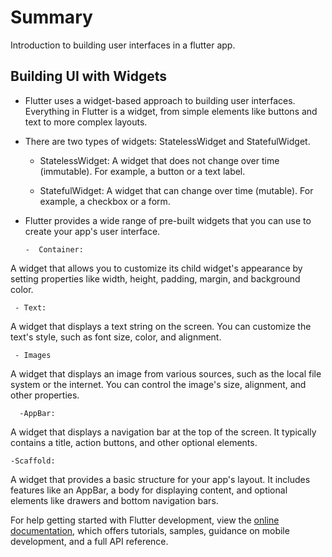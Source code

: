 # Summary

Introduction to building user interfaces in a flutter app.

## Building UI with Widgets

- Flutter uses a widget-based approach to building user interfaces. Everything in Flutter is a widget, from simple elements like buttons and text to more complex layouts.
  
- There are two types of widgets: StatelessWidget and StatefulWidget.
  
  - StatelessWidget: A widget that does not change over time (immutable). For example, a button or a text label.

  - StatefulWidget: A widget that can change over time (mutable). For example, a checkbox or a form.
 
- Flutter provides a wide range of pre-built widgets that you can use to create your app's user interface.

      -  Container:

A widget that allows you to customize its child widget's appearance by setting properties like width, height, padding, margin, and background color.

     - Text:

A widget that displays a text string on the screen. You can customize the text's style, such as font size, color, and alignment.

     - Images

A widget that displays an image from various sources, such as the local file system or the internet. You can control the image's size, alignment, and other properties. 

      -AppBar:

A widget that displays a navigation bar at the top of the screen. It typically contains a title, action buttons, and other optional elements.

    -Scaffold:

A widget that provides a basic structure for your app's layout. It includes features like an AppBar, a body for displaying content, and optional elements like drawers and bottom navigation bars.



For help getting started with Flutter development, view the
[online documentation](https://docs.flutter.dev/), which offers tutorials,
samples, guidance on mobile development, and a full API reference.
